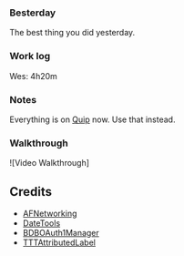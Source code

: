 ### Besterday
 
The best thing you did yesterday. 

### Work log

Wes: 4h20m

### Notes

Everything is on [Quip](https://quip.com/8WIxAZrbzGQE) now. Use that instead.

### Walkthrough
![Video Walkthrough]

Credits
---------
* [AFNetworking](https://github.com/AFNetworking/AFNetworking)
* [DateTools](https://github.com/MatthewYork/DateTools)
* [BDBOAuth1Manager](https://github.com/bdbergeron/BDBOAuth1Manager)
* [TTTAttributedLabel](https://github.com/mattt/TTTAttributedLabel)